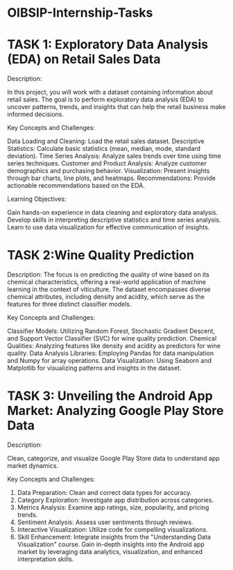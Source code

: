 # OIBSIP-Internship-Tasks
# TASK 1: Exploratory Data Analysis (EDA) on Retail Sales Data
Description:

In this project, you will work with a dataset containing information about retail sales. The goal is
to perform exploratory data analysis (EDA) to uncover patterns, trends, and insights that can
help the retail business make informed decisions.

Key Concepts and Challenges:

Data Loading and Cleaning: Load the retail sales dataset.
Descriptive Statistics: Calculate basic statistics (mean, median, mode, standard deviation).
Time Series Analysis: Analyze sales trends over time using time series techniques.
Customer and Product Analysis: Analyze customer demographics and purchasing behavior.
Visualization: Present insights through bar charts, line plots, and heatmaps.
Recommendations: Provide actionable recommendations based on the EDA.


Learning Objectives:

Gain hands-on experience in data cleaning and exploratory data analysis.
Develop skills in interpreting descriptive statistics and time series analysis.
Learn to use data visualization for effective communication of insights.

# TASK 2:Wine Quality Prediction

Description:
The focus is on predicting the quality of wine based on its chemical characteristics, offering a
real-world application of machine learning in the context of viticulture. The dataset
encompasses diverse chemical attributes, including density and acidity, which serve as the
features for three distinct classifier models.

Key Concepts and Challenges:

Classifier Models: Utilizing Random Forest, Stochastic Gradient Descent, and Support
Vector Classifier (SVC) for wine quality prediction.
Chemical Qualities: Analyzing features like density and acidity as predictors for wine quality.
Data Analysis Libraries: Employing Pandas for data manipulation and Numpy for array
operations.
Data Visualization: Using Seaborn and Matplotlib for visualizing patterns and insights in the
dataset.

# TASK 3: Unveiling the Android App Market: Analyzing Google Play Store Data


Description:

Clean, categorize, and visualize Google Play Store data to understand app market dynamics.

Key Concepts and Challenges:

1) Data Preparation:
Clean and correct data types for accuracy.
2) Category Exploration:
Investigate app distribution across categories.
3) Metrics Analysis:
Examine app ratings, size, popularity, and pricing trends.
4) Sentiment Analysis:
Assess user sentiments through reviews.
5) Interactive Visualization:
Utilize code for compelling visualizations.
6) Skill Enhancement:
Integrate insights from the "Understanding Data Visualization" course.
Gain in-depth insights into the Android app market by leveraging data analytics, visualization,
and enhanced interpretation skills.
